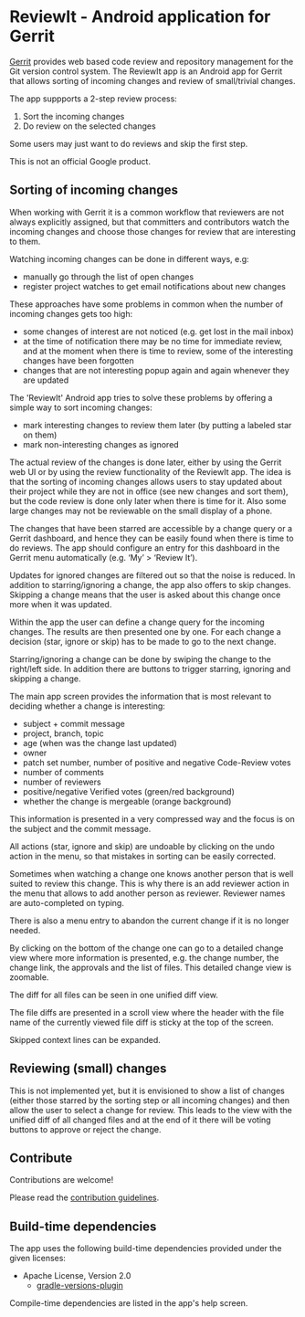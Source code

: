 # ReviewIt - Android application for Gerrit

[Gerrit](https://www.gerritcodereview.com) provides web based code review and
repository management for the Git version control system. The ReviewIt app is
an Android app for Gerrit that allows sorting of incoming changes and review of
small/trivial changes.

The app suppports a 2-step review process:

1. Sort the incoming changes
2. Do review on the selected changes

Some users may just want to do reviews and skip the first step.

This is not an official Google product.

## Sorting of incoming changes

When working with Gerrit it is a common workflow that reviewers are not always
explicitly assigned, but that committers and contributors watch the incoming
changes and choose those changes for review that are interesting to them.

Watching incoming changes can be done in different ways, e.g:

* manually go through the list of open changes
* register project watches to get email notifications about new changes

These approaches have some problems in common when the number of incoming
changes gets too high:

* some changes of interest are not noticed (e.g. get lost in the mail inbox)
* at the time of notification there may be no time for immediate review, and at
  the moment when there is time to review, some of the interesting changes have
  been forgotten
* changes that are not interesting popup again and again whenever they are
  updated

The 'ReviewIt' Android app tries to solve these problems by offering a simple
way to sort incoming changes:

* mark interesting changes to review them later (by putting a labeled star on
  them)
* mark non-interesting changes as ignored

The actual review of the changes is done later, either by using the Gerrit web
UI or by using the review functionality of the ReviewIt app. The idea is that
the sorting of incoming changes allows users to stay updated about their project
while they are not in office (see new changes and sort them), but the code
review is done only later when there is time for it. Also some large changes may
not be reviewable on the small display of a phone.

The changes that have been starred are accessible by a change query or a Gerrit
dashboard, and hence they can be easily found when there is time to do reviews.
The app should configure an entry for this dashboard in the Gerrit menu
automatically (e.g. ‘My’ > ‘Review It’).

Updates for ignored changes are filtered out so that the noise is reduced.
In addition to starring/ignoring a change, the app also offers to skip changes.
Skipping a change means that the user is asked about this change once more when
it was updated.

Within the app the user can define a change query for the incoming changes. The
results are then presented one by one. For each change a decision (star, ignore
or skip) has to be made to go to the next change.

Starring/ignoring a change can be done by swiping the change to the right/left
side. In addition there are buttons to trigger starring, ignoring and skipping a
change.

The main app screen provides the information that is most relevant to deciding
whether a change is interesting:

* subject + commit message
* project, branch, topic
* age (when was the change last updated)
* owner
* patch set number, number of positive and negative Code-Review votes
* number of comments
* number of reviewers
* positive/negative Verified votes (green/red background)
* whether the change is mergeable (orange background)

This information is presented in a very compressed way and the focus is on the
subject and the commit message.

All actions (star, ignore and skip) are undoable by clicking on the undo action
in the menu, so that mistakes in sorting can be easily corrected.

Sometimes when watching a change one knows another person that is well suited to
review this change. This is why there is an add reviewer action in the menu that
allows to add another person as reviewer. Reviewer names are auto-completed on
typing.

There is also a menu entry to abandon the current change if it is no longer
needed.

By clicking on the bottom of the change one can go to a detailed change view
where more information is presented, e.g. the change number, the change link,
the approvals and the list of files. This detailed change view is zoomable.

The diff for all files can be seen in one unified diff view.

The file diffs are presented in a scroll view where the header with the file
name of the currently viewed file diff is sticky at the top of the screen.

Skipped context lines can be expanded.

## Reviewing (small) changes

This is not implemented yet, but it is envisioned to show a list of changes
(either those starred by the sorting step or all incoming changes) and then
allow the user to select a change for review. This leads to the view with the
unified diff of all changed files and at the end of it there will be voting
buttons to approve or reject the change.

## Contribute

Contributions are welcome!

Please read the [contribution
guidelines](https://gerrit.googlesource.com/apps/reviewit/+/master/CONTRIBUTING).

## Build-time dependencies

The app uses the following build-time dependencies provided under the given licenses:

* Apache License, Version 2.0
  * [gradle-versions-plugin](https://github.com/ben-manes/gradle-versions-plugin)

Compile-time dependencies are listed in the app's help screen.
